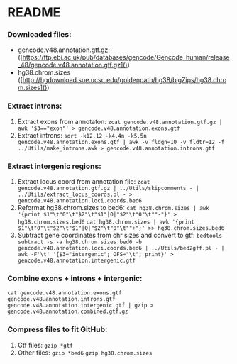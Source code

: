 # README

### Downloaded files:

* gencode.v48.annotation.gtf.gz: ([https://ftp.ebi.ac.uk/pub/databases/gencode/Gencode_human/release_48/gencode.v48.annotation.gtf.gz]())
* hg38.chrom.sizes ([http://hgdownload.soe.ucsc.edu/goldenpath/hg38/bigZips/hg38.chrom.sizes]())

### Extract introns:

1. Extract exons from annotaton:
   `zcat gencode.v48.annotation.gtf.gz | awk '$3=="exon"' > gencode.v48.annotation.exons.gtf`
2. Extract introns:
   `sort -k12,12 -k4,4n -k5,5n gencode.v48.annotation.exons.gtf | awk -v fldgn=10 -v fldtr=12 -f ../Utils/make_introns.awk > gencode.v48.annotation.introns.gtf`

### Extract intergenic regions:

1. Extract locus coord from annotation file:
   `zcat gencode.v48.annotation.gtf.gz | ../Utils/skipcomments - | ../Utils/extract_locus_coords.pl - > gencode.v48.annotation.loci.coords.bed6`
2. Reformat hg38.chrom.sizes to bed6:
   `cat hg38.chrom.sizes | awk '{print $1"\t"0"\t"$2"\t"$1"|0|"$2"\t"0"\t""-"}' > hg38.chrom.sizes.bed6`
   `cat hg38.chrom.sizes | awk '{print $1"\t"0"\t"$2"\t"$1"|0|"$2"\t"0"\t""+"}' >> hg38.chrom.sizes.bed6`
3. Subtract gene coordinates from chr sizes and convert to gtf:
   `bedtools subtract -s -a hg38.chrom.sizes.bed6 -b gencode.v48.annotation.loci.coords.bed6 | ../Utils/bed2gff.pl - | awk -F'\t' '{$3="intergenic"; OFS="\t"; print}' > gencode.v48.annotation.intergenic.gtf`

### Combine exons + introns + intergenic:

`cat gencode.v48.annotation.exons.gtf gencode.v48.annotation.introns.gtf gencode.v48.annotation.intergenic.gtf | gzip > gencode.v48.annotation.combined.gtf.gz`

### Compress files to fit GitHub:

1. Gtf files:
   `gzip *gtf`
2. Other files:
   `gzip *bed6`
   `gzip hg38.chrom.sizes`
